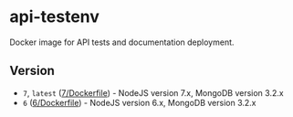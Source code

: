 # api-testenv
Docker image for API tests and documentation deployment.

## Version

* `7`, `latest` ([7/Dockerfile](https://github.com/networld-to/api-testenv/blob/master/7/Dockerfile)) - NodeJS version 7.x, MongoDB version 3.2.x
* `6` ([6/Dockerfile](https://github.com/networld-to/api-testenv/blob/master/6/Dockerfile)) - NodeJS version 6.x, MongoDB version 3.2.x
